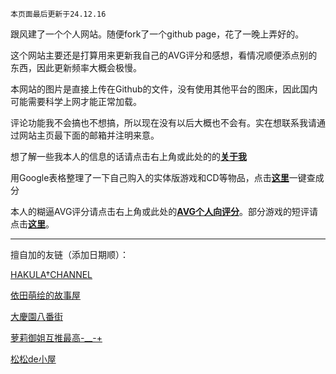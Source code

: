 `本页面最后更新于24.12.16`

跟风建了一个个人网站。随便fork了一个github page，花了一晚上弄好的。

这个网站主要还是打算用来更新我自己的AVG评分和感想，看情况顺便添点别的东西，因此更新频率大概会极慢。

本网站的图片是直接上传在Github的文件，没有使用其他平台的图床，因此国内可能需要科学上网才能正常加载。

评论功能我不会搞也不想搞，所以现在没有以后大概也不会有。实在想联系我请通过网站主页最下面的邮箱并注明来意。

想了解一些我本人的信息的话请点击右上角或此处的的[**关于我**](izumimorin.github.io/about)

用Google表格整理了一下自己购入的实体版游戏和CD等物品，点击[**这里**](izumimorin.github.io/collection)一键查成分

本人的糊逼AVG评分请点击右上角或此处的[**AVG个人向评分**](izumimorin.github.io/avg)。部分游戏的短评请点击[**这里**](izumimorin.github.io/avg/comment)。

---

擅自加的友链（添加日期顺）：

[HAKULA†CHANNEL](https://hakula.xyz/)

[依田萌绘的故事屋](https://yoro.xyz/)

[大慶園八番街](https://yysb.moe/)

[萝莉御姐互推最高-__-+](https://djlain.com/)

[松松de小屋](https://ssdh233.me/)
